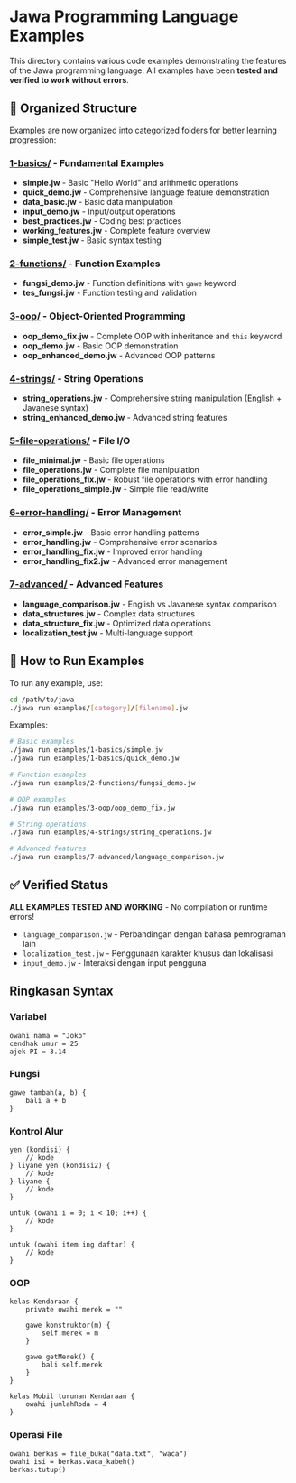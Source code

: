 # Jawa Programming Language Examples

This directory contains various code examples demonstrating the features of the Jawa programming language. All examples have been **tested and verified to work without errors**.

## 📁 Organized Structure

Examples are now organized into categorized folders for better learning progression:

### [1-basics/](./1-basics/) - Fundamental Examples
- **simple.jw** - Basic "Hello World" and arithmetic operations  
- **quick_demo.jw** - Comprehensive language feature demonstration  
- **data_basic.jw** - Basic data manipulation  
- **input_demo.jw** - Input/output operations  
- **best_practices.jw** - Coding best practices  
- **working_features.jw** - Complete feature overview  
- **simple_test.jw** - Basic syntax testing  

### [2-functions/](./2-functions/) - Function Examples  
- **fungsi_demo.jw** - Function definitions with `gawe` keyword  
- **tes_fungsi.jw** - Function testing and validation  

### [3-oop/](./3-oop/) - Object-Oriented Programming  
- **oop_demo_fix.jw** - Complete OOP with inheritance and `this` keyword  
- **oop_demo.jw** - Basic OOP demonstration  
- **oop_enhanced_demo.jw** - Advanced OOP patterns  

### [4-strings/](./4-strings/) - String Operations  
- **string_operations.jw** - Comprehensive string manipulation (English + Javanese syntax)  
- **string_enhanced_demo.jw** - Advanced string features  

### [5-file-operations/](./5-file-operations/) - File I/O  
- **file_minimal.jw** - Basic file operations  
- **file_operations.jw** - Complete file manipulation  
- **file_operations_fix.jw** - Robust file operations with error handling  
- **file_operations_simple.jw** - Simple file read/write  

### [6-error-handling/](./6-error-handling/) - Error Management  
- **error_simple.jw** - Basic error handling patterns  
- **error_handling.jw** - Comprehensive error scenarios  
- **error_handling_fix.jw** - Improved error handling  
- **error_handling_fix2.jw** - Advanced error management  

### [7-advanced/](./7-advanced/) - Advanced Features  
- **language_comparison.jw** - English vs Javanese syntax comparison  
- **data_structures.jw** - Complex data structures  
- **data_structure_fix.jw** - Optimized data operations  
- **localization_test.jw** - Multi-language support  

## 🚀 How to Run Examples

To run any example, use:

```bash
cd /path/to/jawa
./jawa run examples/[category]/[filename].jw
```

Examples:
```bash
# Basic examples
./jawa run examples/1-basics/simple.jw
./jawa run examples/1-basics/quick_demo.jw

# Function examples  
./jawa run examples/2-functions/fungsi_demo.jw

# OOP examples
./jawa run examples/3-oop/oop_demo_fix.jw

# String operations
./jawa run examples/4-strings/string_operations.jw

# Advanced features
./jawa run examples/7-advanced/language_comparison.jw
```

## ✅ Verified Status

**ALL EXAMPLES TESTED AND WORKING** - No compilation or runtime errors!
- `language_comparison.jw` - Perbandingan dengan bahasa pemrograman lain
- `localization_test.jw` - Penggunaan karakter khusus dan lokalisasi
- `input_demo.jw` - Interaksi dengan input pengguna

## Ringkasan Syntax

### Variabel

```jawa
owahi nama = "Joko"
cendhak umur = 25
ajek PI = 3.14
```

### Fungsi

```jawa
gawe tambah(a, b) {
    bali a + b
}
```

### Kontrol Alur

```jawa
yen (kondisi) {
    // kode
} liyane yen (kondisi2) {
    // kode
} liyane {
    // kode
}

untuk (owahi i = 0; i < 10; i++) {
    // kode
}

untuk (owahi item ing daftar) {
    // kode
}
```

### OOP

```jawa
kelas Kendaraan {
    private owahi merek = ""
    
    gawe konstruktor(m) {
        self.merek = m
    }
    
    gawe getMerek() {
        bali self.merek
    }
}

kelas Mobil turunan Kendaraan {
    owahi jumlahRoda = 4
}
```

### Operasi File

```jawa
owahi berkas = file_buka("data.txt", "waca")
owahi isi = berkas.waca_kabeh()
berkas.tutup()
```
